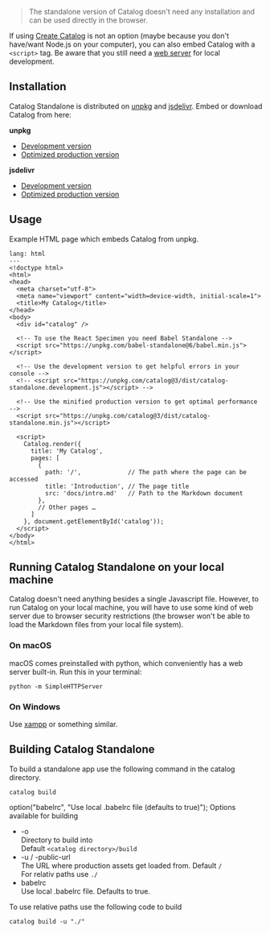 > The standalone version of Catalog doesn't need any installation and can be used directly in the browser.

If using [Create Catalog](/installation/create-catalog) is not an option (maybe because you don't have/want Node.js on your computer), you can also embed Catalog with a `<script>` tag. Be aware that you still need a [web server](#running-catalog-standalone-on-your-local-machine) for local development.

## Installation

Catalog Standalone is distributed on [unpkg](https://unpkg.com/catalog/) and [jsdelivr](https://www.jsdelivr.com/package/npm/catalog). Embed or download Catalog from here:

**unpkg**

* [Development version](https://unpkg.com/catalog@3/dist/catalog-standalone.development.js)
* [Optimized production version](https://unpkg.com/catalog@3/dist/catalog-standalone.min.js)

**jsdelivr**

* [Development version](https://cdn.jsdelivr.net/npm/catalog@3/dist/catalog-standalone.development.js)
* [Optimized production version](https://cdn.jsdelivr.net/npm/catalog@3/dist/catalog-standalone.min.js)

## Usage

Example HTML page which embeds Catalog from unpkg.

```code
lang: html
---
<!doctype html>
<html>
<head>
  <meta charset="utf-8">
  <meta name="viewport" content="width=device-width, initial-scale=1">
  <title>My Catalog</title>
</head>
<body>
  <div id="catalog" />

  <!-- To use the React Specimen you need Babel Standalone -->
  <script src="https://unpkg.com/babel-standalone@6/babel.min.js"></script>

  <!-- Use the development version to get helpful errors in your console -->
  <!-- <script src="https://unpkg.com/catalog@3/dist/catalog-standalone.development.js"></script> -->

  <!-- Use the minified production version to get optimal performance -->
  <script src="https://unpkg.com/catalog@3/dist/catalog-standalone.min.js"></script>

  <script>
    Catalog.render({
      title: 'My Catalog',
      pages: [
        {
          path: '/',             // The path where the page can be accessed
          title: 'Introduction', // The page title
          src: 'docs/intro.md'   // Path to the Markdown document
        },
        // Other pages …
      ]
    }, document.getElementById('catalog'));
  </script>
</body>
</html>
```

## Running Catalog Standalone on your local machine

Catalog doesn't need anything besides a single Javascript file. However, to run Catalog on your local machine, you will have to use some kind of web server due to browser security restrictions (the browser won't be able to load the Markdown files from your local file system).

### On macOS

macOS comes preinstalled with python, which conveniently has a web server built-in. Run this in your terminal:

```code
python -m SimpleHTTPServer
```

### On Windows

Use [xampp](https://www.apachefriends.org/de/index.html) or something similar.


## Building Catalog Standalone

To build a standalone app use the following command in the catalog directory.
```code
catalog build
```

option("babelrc", "Use local .babelrc file (defaults to true)");
Options available for building
- -o  
  Directory to build into  
  Default `<catalog directory>/build`
- -u / -public-url  
  The URL where production assets get loaded from.
  Default `/`  
  For relativ paths use `./`
- babelrc  
  Use local .babelrc file.
  Defaults to true.

To use relative paths use the following code to build
```code
catalog build -u "./"
```
